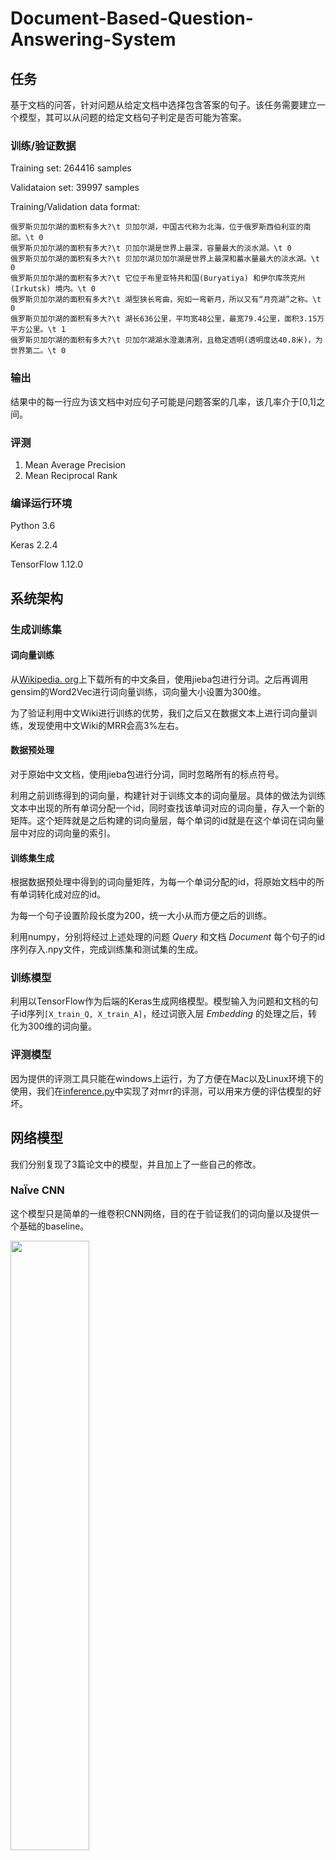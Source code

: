 # Document-Based-Question-Answering-System

## 任务

基于文档的问答，针对问题从给定文档中选择包含答案的句子。该任务需要建立一个模型，其可以从问题的给定文档句子判定是否可能为答案。

### 训练/验证数据

Training set: 264416 samples

Validataion set: 39997 samples

Training/Validation data format:

```
俄罗斯贝加尔湖的面积有多大?\t 贝加尔湖，中国古代称为北海，位于俄罗斯西伯利亚的南部。\t 0 
俄罗斯贝加尔湖的面积有多大?\t 贝加尔湖是世界上最深，容量最大的淡水湖。\t 0 
俄罗斯贝加尔湖的面积有多大?\t 贝加尔湖贝加尔湖是世界上最深和蓄水量最大的淡水湖。\t 0 
俄罗斯贝加尔湖的面积有多大?\t 它位于布里亚特共和国(Buryatiya) 和伊尔库茨克州(Irkutsk) 境内。\t 0 
俄罗斯贝加尔湖的面积有多大?\t 湖型狭长弯曲，宛如一弯新月，所以又有“月亮湖”之称。\t 0 
俄罗斯贝加尔湖的面积有多大?\t 湖长636公里，平均宽48公里，最宽79.4公里，面积3.15万平方公里。\t 1 
俄罗斯贝加尔湖的面积有多大?\t 贝加尔湖湖水澄澈清冽，且稳定透明(透明度达40.8米)，为世界第二。\t 0
```

### 输出

结果中的每一行应为该文档中对应句子可能是问题答案的几率，该几率介于[0,1]之间。

### 评测

1. Mean Average Precision
2. Mean Reciprocal Rank

### 编译运行环境

Python 3.6

Keras 2.2.4

TensorFlow 1.12.0

## 系统架构

### 生成训练集

#### 词向量训练

从[Wikipedia. org](https://zh.wikipedia.org/wiki/Wikipedia:首页)上下载所有的中文条目，使用jieba包进行分词。之后再调用gensim的Word2Vec进行词向量训练，词向量大小设置为300维。

为了验证利用中文Wiki进行训练的优势，我们之后又在数据文本上进行词向量训练，发现使用中文Wiki的MRR会高3%左右。

#### 数据预处理
对于原始中文文档，使用jieba包进行分词，同时忽略所有的标点符号。

利用之前训练得到的词向量，构建针对于训练文本的词向量层。具体的做法为训练文本中出现的所有单词分配一个id，同时查找该单词对应的词向量，存入一个新的矩阵。这个矩阵就是之后构建的词向量层，每个单词的id就是在这个单词在词向量层中对应的词向量的索引。

#### 训练集生成

根据数据预处理中得到的词向量矩阵，为每一个单词分配的id，将原始文档中的所有单词转化成对应的id。

为每一个句子设置阶段长度为200，统一大小从而方便之后的训练。

利用numpy，分别将经过上述处理的问题 *Query* 和文档 *Document* 每个句子的id序列存入.npy文件，完成训练集和测试集的生成。

### 训练模型

利用以TensorFlow作为后端的Keras生成网络模型。模型输入为问题和文档的句子id序列`[X_train_Q, X_train_A]`，经过词嵌入层 *Embedding* 的处理之后，转化为300维的词向量。

### 评测模型

因为提供的评测工具只能在windows上运行，为了方便在Mac以及Linux环境下的使用，我们在[inference.py](./code/inference.py)中实现了对mrr的评测，可以用来方便的评估模型的好坏。

## 网络模型

我们分别复现了3篇论文中的模型，并且加上了一些自己的修改。

### NaÏve CNN

这个模型只是简单的一维卷积CNN网络，目的在于验证我们的词向量以及提供一个基础的baseline。

<img src='./picture/cnn.png' width='50%' />

### CNN(RSTP)

这个模型结构参考的是Learning to rank short text pairs with convolutional deep neural networks。首先使用一个典型的CNN结构对整个句子的词向量矩阵进行处理，首先使用宽度为m的窗口进行一维宽卷积，进行宽卷积能够让句子首尾的词被访问的频率增加。然后将卷积之后的feature map池化为一维向量。

<img src="./picture/RSTP1.jpg" width="50%" />

本模型使用上述的CNN结构对问题和文档进行相同的处理，得到两个向量$x_d,x_q$。然后计算这两个向量的相似度$x_{sim} = x_d^TMx_q$，M是一个由网络学习得到的参数矩阵。将$x_d,x_{sim},x_q$与额外的特征合并为一个向量作为最后全连接层的输入。

<img src="./picture/RSTP2.jpg" width="90%" />

我们认为这个简单粗暴的模型有效的原因是：它没有直接计算query和document之间的余弦距离，而是多用了一个参数矩阵M。这种计算相似度的方式可以看作是将$x_d$映射成为$x_d^T=Mx_d$，再让$x_d,x_q$之间计算相似度。

后来的一些模型也借鉴了这个经典的结构

一种可能的改进是：对于query和document建模是分开的，但现在很多模型采用共享结构的方式，因为共享之后，可以更好地模拟出query与document之间的一些共有特征，效果可能会更好一些。

### ABCNN

这个模型结构的想法来自于《ABCNN: Attention-based convolutional neural network for modeling sentence pairs》这篇论文，其核心思想是在已有的句对训练网络中加入注意力矩阵，即Attention的概念。在过去的工作中，对每个句子的表示是独立的，问题和回答的表示过程互不影响，在中间的卷积计算中也并不相关。在这些模型里任意一个短语的特征与其位置和在另一个句子中对应关系的信息无关。于是，对于一个长句来说，句子中不论是否重要的部分都被以相同的重要性看待。而且句中部分与对应句子的相关性也没有影响卷积的输入和输出过程。

对这种问题，Attention机制提供了一种较好的方案，使得句子的表示更加依赖于相对应的另一个句子。ABCNN就是基于这种Attention的思路，改造了已有的CNN网络。

ABCNN的基础是BCNN，它的结构类似于之前的RSTP，是两个句子分开进行处理，最后进行合并的。区别在于ABCNN有两个卷积、池化的过程，且最后通过平均池化将整句缩小到一个词向量长度。这两个最终表示被拼接起来送入一个logistic回归中来得到结果。在我们的BCNN设计中，借鉴了RSTP的结构引入了最后的输入$x_{sim}$一并传入回归，回归使用了两个全连接层。这个基本框架的表现与RSTP比较接近。

<img src="./picture/ABCNN1.jpg" width="50%" />

我们首先的工作是在BCNN的第一个卷积层之前加入Attention层。Attention层可以通过对问题和回答表示的每个短语进行相关性比较得到，这个矩阵的长和宽分别是问题和回答句子的长度。事实上，这个矩阵中每个位置都表示了两个句子中各一个短语间的关系，它的值可以根据两个输入直接计算得出。

我们要训练的是这个矩阵对应到下一层卷积输入的权值。这需要我们自行设计一个网络层，通过这个网络层的权与注意力矩阵A相乘，最终得到一个大小和输入句子相同的多维向量，这相当于是句子的另一个特征。Attention矩阵乘上这样的权值，得到的大小和输入是相同的，所以我们把两个Attention分别于对应的输入叠加，送到下一个卷积层中去。这一次的输入就考虑到了短语和另一个句子的相关性，具有了注意力的特点。这个模型的表现比之前的BCNN有很大提升，可以验证注意力机制确实非常有效。

<img src="./picture/ABCNN2.jpg" width="100%" />

考虑到注意力不仅能加到输入中，其实也可以影响卷积的输出，我们把卷积得到的结果，按照和另一个句子结果的相关性重新做一个加权。这种想法也十分直观：如果某一个特征和另一个句子关系不大，那它当然很不可能是另一个句子的答案了。所以，我们用卷积得到的结果再次求取一个Attention矩阵，这次利用所得到的Attention矩阵来进行自定义池化。结果等同于池化后句子中的每个短语表示都是被注意力根据其重要性加权过的。

<img src="./picture/ABCNN3.jpg" width="100%" />

将两种思路结合起来，并且将网络进行堆叠，我们得到了ABCNN的最终版本。

<img src="./picture/ABCNN4.jpg" width="100%" />

但是最终版本的表现并不如只在输入增加注意力的版本性能好。

综合起来分析，注意力的应用大幅提升了网络的效果，这主要是因为加入注意力后在特征提取的过程中有一定的取舍和重点。如果我们给有用的信息更大的权重，得到的结果就可能更加准确。

不过这个模型效果最好的是只实现输入增加注意力。我们认为当两边都增加注意力时，表现反而下降的原因是过分强调了句间关联和短语位置。当我们求取句间关联矩阵A的效果不佳或不完善时，就很可能对系统引入虚假信息，造成负面影响。但是基于注意力对网络进一步改进是很有前景的。

### RNN with Attention

在CNN之外，我们还尝试使用了rnn相关的网络结构。初始，我们考虑将这个任务看作与上一个任务相似的语义连贯问题，采用上次作业使用的Hierarchical attention networks for document classification中的结构进行尝试，但是效果并没有想象中的好。我们分析认为是虽然正确答案一定与问题相连贯，但其他错误答案描述的也是与问题中相关的概念，也有较强的相关性，直接作为语义连贯问题并不能很好的进行区分。因此，我们随后继续采用将问题与答案分开处理，同样使用attention结构来处理这个问题。但是这种方法感觉对两边的关键词匹配还是有所缺乏，导致效果不如ABCNN好。

<img src='./picture/rnn.png' width='50%' />

### Merge Model

正如我们之前所分析的那样，在这个问答系统的任务中，不同的网络结构侧重的点不同，为了能够将不同model的优点结合起来，我们设计了我们最终的模型，即将RNN与CNN获得的feature concate起来，同时在RNN部分我们也借鉴了之前使用的QA间相似度的概念，通过矩阵运算得到一个相似度并将其加入网络中，其具体结构如下，我们通过这个model取得了较好的性能。

<img src='./picture/merge.png' width='100%' />

### 验证集上的性能

| 模型                | MAP  | MRR  | 代码(code/)          | 参考文献                                                     |
| ------------------- | ---- | ---- | -------------------- | ------------------------------------------------------------ |
| naïve CNN           |   0.481   |   0.479   | [cnn.py](./code/cnn.py)             |                                                              |
| CNN(RSTP)           |   0.543   |   0.552   | [rstp.py](./code/rstp.py)              | Learning to rank short text pairs with convolutional deep neural networks^[1]^ |
| ABCNN               |   0.715   |   0.723   | [abcnn.py](./code/abcnn.py)| ABCNN: Attention-based convolutional neural network for modeling sentence pairs^[2]^ |
| LSTM with Attention |   0.607   |   0.613   |               [rnn.py](./code/rnn.py)       | Hierarchical attention networks for document classification^[3]^ |
| Merge Model      |   0.822   |   0.824   |      [merge.py](./code/merge.py)                |                                                              

## 参考文献

[1] Severyn, Aliaksei, and Alessandro Moschitti. "Learning to rank short text pairs with convolutional deep neural networks." *Proceedings of the 38th international ACM SIGIR conference on research and development in information retrieval*. ACM, 2015.

[2] Yin, Wenpeng, et al. "ABCNN: Attention-based convolutional neural network for modeling sentence pairs." *arXiv preprint arXiv:1512.05193* (2015).

[3] Yang, Zichao, et al. "Hierarchical attention networks for document classification." *Proceedings of the 2016 Conference of the North American Chapter of the Association for Computational Linguistics: Human Language Technologies*. 2016.

## Team members

Ju He, Dongwei Xiang, Yuzhang Hu, Xu Song

